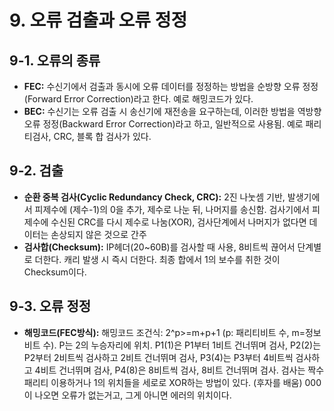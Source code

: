 # 9. 오류 검출과 오류 정정
## 9-1. 오류의 종류
- **FEC:** 수신기에서 검출과 동시에 오류 데이터를 정정하는 방법을 순방향 오류 정정(Forward Error Correction)라고 한다. 예로 해밍코드가 있다.
- **BEC:** 수신기는 오류 검출 시 송신기에 재전송을 요구하는데, 이러한 방법을 역방향 오류 정정(Backward Error Correction)라고 하고, 일반적으로 사용됨. 예로 패리티검사, CRC, 블록 합 검사가 있다.

## 9-2. 검출
- **순환 중복 검사(Cyclic Redundancy Check, CRC):** 2진 나눗셈 기반, 발생기에서 피제수에 (제수-1)의 0을 추가, 제수로 나눈 뒤, 나머지를 송신함. 검사기에서 피제수에 수신된 CRC를 다시 제수로 나눔(XOR), 검사단계에서 나머지가 없다면 데이터는 손상되지 않은 것으로 간주
- **검사합(Checksum):** IP헤더(20~60B)를 검사할 때 사용, 8비트씩 끊어서 단계별로 더한다. 캐리 발생 시 즉시 더한다. 최종 합에서 1의 보수를 취한 것이 Checksum이다.

## 9-3. 오류 정정
- **해밍코드(FEC방식):** 해밍코드 조건식: 2^p>=m+p+1 (p: 패리티비트 수, m=정보비트 수). P는 2의 누승자리에 위치. P1(1)은 P1부터 1비트 건너뛰며 검사, P2(2)는 P2부터 2비트씩 검사하고 2비트 건너뛰며 검사, P3(4)는 P3부터 4비트씩 검사하고 4비트 건너뛰며 검사, P4(8)은 8비트씩 검사, 8비트 건너뛰며 검사. 검사는 짝수패리티 이용하거나 1의 위치들을 세로로 XOR하는 방법이 있다. (후자를 배움) 000이 나오면 오류가 없는거고, 그게 아니면 에러의 위치이다.